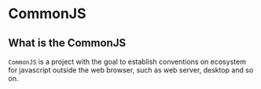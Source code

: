 # CommonJS

## What is the CommonJS

`CommonJS` is a project with the goal to establish conventions on ecosystem for javascript outside the web browser, such as web server, desktop and so on.


